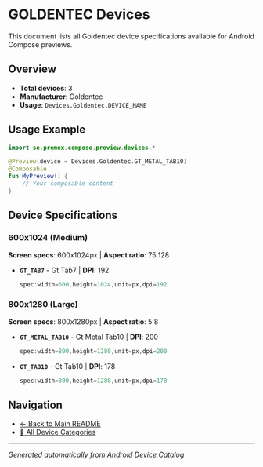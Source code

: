 # GOLDENTEC Devices

This document lists all Goldentec device specifications available for Android Compose previews.

## Overview

- **Total devices**: 3
- **Manufacturer**: Goldentec
- **Usage**: `Devices.Goldentec.DEVICE_NAME`

## Usage Example

```kotlin
import se.premex.compose.preview.devices.*

@Preview(device = Devices.Goldentec.GT_METAL_TAB10)
@Composable
fun MyPreview() {
    // Your composable content
}
```

## Device Specifications

### 600x1024 (Medium)

**Screen specs**: 600x1024px | **Aspect ratio**: 75:128

- **`GT_TAB7`** - Gt Tab7 | **DPI**: 192
  ```kotlin
  spec:width=600,height=1024,unit=px,dpi=192
  ```

### 800x1280 (Large)

**Screen specs**: 800x1280px | **Aspect ratio**: 5:8

- **`GT_METAL_TAB10`** - Gt Metal Tab10 | **DPI**: 200
  ```kotlin
  spec:width=800,height=1280,unit=px,dpi=200
  ```

- **`GT_TAB10`** - Gt Tab10 | **DPI**: 178
  ```kotlin
  spec:width=800,height=1280,unit=px,dpi=178
  ```

## Navigation

- [← Back to Main README](../../README.md)
- [📱 All Device Categories](../README.md)

---
*Generated automatically from Android Device Catalog*
